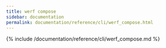 ```yaml
---
title: werf compose
sidebar: documentation
permalink: documentation/reference/cli/werf_compose.html
---
```


{% include /documentation/reference/cli/werf_compose.md %}
